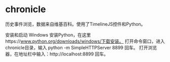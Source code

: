 chronicle
=========

历史事件浏览，数据来自维基百科。使用了TimelineJS控件和Python。

安装和启动
Windows
   安装Python，在这里https://www.python.org/downloads/windows/下载安装。
   打开命令窗口，进入chronicle目录，输入 python -m SimpleHTTPServer 8899 回车。
   打开浏览器，在地址栏中输入：http://localhost:8899  回车。




